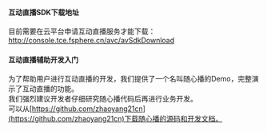 
#### 互动直播SDK下载地址
目前需要在云平台申请互动直播服务才能下载：
http://console.tce.fsphere.cn/avc/avSdkDownload 

#### 互动直播辅助开发入门    
为了帮助用户进行互动直播的开发，我们提供了一个名叫随心播的Demo，完整演示了互动直播的功能。    
我们强烈建议开发者仔细研究随心播代码后再进行业务开发。    
可以从[https://github.com/zhaoyang21cn](https://github.com/zhaoyang21cn)下载随心播的源码和开发文档。
 